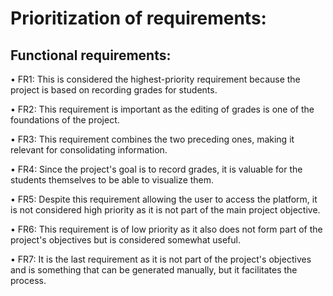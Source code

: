 # Prioritization of requirements:

## Functional requirements:

•	FR1: This is considered the highest-priority requirement because the project is based on recording grades for students.

•	FR2: This requirement is important as the editing of grades is one of the foundations of the project.

•	FR3: This requirement combines the two preceding ones, making it relevant for consolidating information.

•	FR4: Since the project's goal is to record grades, it is valuable for the students themselves to be able to visualize them.

•	FR5: Despite this requirement allowing the user to access the platform, it is not considered high priority as it is not part of the main project objective.

•	FR6: This requirement is of low priority as it also does not form part of the project's objectives but is considered somewhat useful.

•	FR7: It is the last requirement as it is not part of the project's objectives and is something that can be generated manually, but it facilitates the process.
